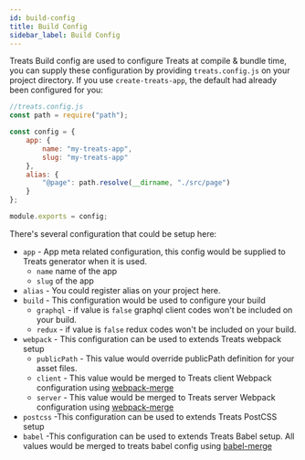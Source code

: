 ```yaml
---
id: build-config
title: Build Config
sidebar_label: Build Config
---
```


Treats Build config are used to configure Treats at compile & bundle time, you can supply these configuration by providing `treats.config.js` on your project directory. If you use `create-treats-app`, the default had already been configured for you:
```js
//treats.config.js
const path = require("path");

const config = {
    app: {
        name: "my-treats-app",
        slug: "my-treats-app"
    },
    alias: {
        "@page": path.resolve(__dirname, "./src/page")
    }
};

module.exports = config;
```

There's several configuration that could be setup here:
- `app` - App meta related configuration, this config would be supplied to Treats generator when it is used.
    - `name` name of the app
    - `slug` of the app
- `alias` - You could register alias on your project here.
- `build` - This configuration would be used to configure your build
    - `graphql` - if value is `false` graphql client codes won't be included on your build.
    - `redux` - if value is `false` redux codes won't be included on your build.
- `webpack` - This configuration can be used to extends Treats webpack setup
    - `publicPath` - This value would override publicPath definition for your asset files.
    - `client` - This value would be merged to Treats client Webpack configuration using [webpack-merge][webpack-merge-website]
    - `server` - This value would be merged to Treats server Webpack configuration using [webpack-merge][webpack-merge-website]
- `postcss` -This configuration can be used to extends Treats PostCSS setup
- `babel` -This configuration can be used to extends Treats Babel setup. All values would be merged to treats babel config using [babel-merge][babel-merge-website]


[webpack-merge-website]: https://www.npmjs.com/package/webpack-merge
[babel-merge-website]: https://www.npmjs.com/package/babel-merge
